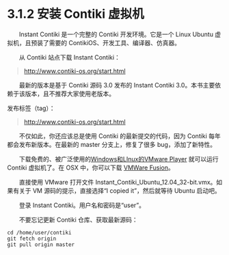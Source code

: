 # 3.1.2 安装 Contiki 虚拟机

　　Instant Contiki 是一个完整的 Contiki 开发环境。它是一个 Linux Ubuntu 虚拟机，且预装了需要的 ContikiOS、开发工具、编译器、仿真器。

　　从 Contiki 站点下载 Instant Contiki：

> http://www.contiki-os.org/start.html

　　最新的版本是基于 Contiki 源码 3.0 发布的 Instant Contiki 3.0。本书主要依赖于该版本，且不推荐大家使用老版本。

发布标签（tag）：

> http://www.contiki-os.org/start.html

　　不仅如此，你还应该总是使用 Contiki 的最新提交的代码，因为 Contiki 每年都会发布新版本。在最新的 master 分支上，修复了很多 bug，添加了新特性。

　　下载免费的、被广泛使用的[Windows和LInux的VMware Player](https://my.vmware.com/web/vmware/free#desktop_end_user_computing/vmware_player/6_0) 就可以运行 Contiki 虚拟机了。在 OSX 中，你可以下载 [VMWare Fusion](http://www.vmware.com/products/fusion)。

　　直接使用 VMware 打开文件 Instant_Contiki_Ubuntu_12.04_32-bit.vmx。如果有关于 VM 源码的提示，直接选择“I copied it”，然后就等待 Ubuntu 启动吧。

　　登录 Instant Contiki。用户名和密码是“user”。

　　不要忘记更新 Contiki 仓库、获取最新源码：
```
cd /home/user/contiki
git fetch origin
git pull origin master
```
